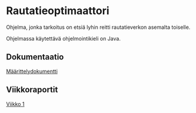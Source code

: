 # Rautatieoptimaattori

Ohjelma, jonka tarkoitus on etsiä lyhin reitti rautatieverkon asemalta toiselle.

Ohjelmassa käytettävä ohjelmointikieli on Java.

## Dokumentaatio
[Määrittelydokumentti](documents/specifications.md)

## Viikkoraportit
[Viikko 1](documents/reports/week1.md)
